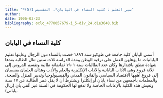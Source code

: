 ```yaml
---
title: "*سير العلم : كلية النساء في اليابان*. المقتبس 1(5)"
author: 
date: 1906-03-23
bibliography: oclc_4770057679-i_5-div_24.d1e3648.bib
---
```




##  كلية النساء في اليابان 


 أسس اليابان كلية جامعة في طوكيو سنة  ١٨٩٦  خصت بالنساء دون الرجال وغايتها تعليم اليابانيات ما يؤهلهن للعمل على ترقية الوطن ومدة الدراسة  ثلاث  سنين تنال الطالبة بعدها شهادة تنطق باقتدارها وكان عدد الطالبات سنة  ١٩٠١  ثمانمائة طالبة وتقسم الدروس إلى  ثلاثة  فروع وهي الآداب اليابانية والآداب الإنكليزية والعلم والأدب وهذان العلمان يقسمان إلى فروع أهمها الاقتصاد السياسي والقانون المدني والفيسيولوجيا وتدبير المنزل والصحة. والمعلمات بأجمعهن من نساء يابان أو إنكلترا ويشترط أن لا يقل عمر الطالبة عن  ١٧  سنة وتعيش هذه الكلية بالإعانات الخاصة ولا تدفع لها الحكومة في السنة غير ألفي يان (ريال ياباني). 
